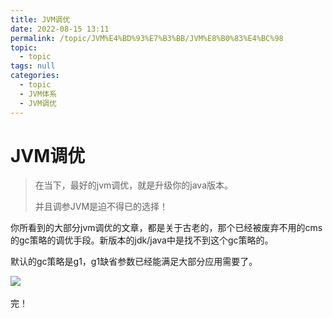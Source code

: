 ```yaml
---
title: JVM调优
date: 2022-08-15 13:11
permalink: /topic/JVM%E4%BD%93%E7%B3%BB/JVM%E8%B0%83%E4%BC%98
topic: 
  - topic
tags: null
categories: 
  - topic
  - JVM体系
  - JVM调优
---
```

# JVM调优

> 在当下，最好的jvm调优，就是升级你的java版本。
>
> 并且调参JVM是迫不得已的选择！

你所看到的大部分jvm调优的文章，都是关于古老的，那个已经被废弃不用的cms的gc策略的调优手段。新版本的jdk/java中是找不到这个gc策略的。

默认的gc策略是g1，g1缺省参数已经能满足大部分应用需要了。

​![](https://image.ztianzeng.com/uPic/20220822145043.png)​

完！

‍
